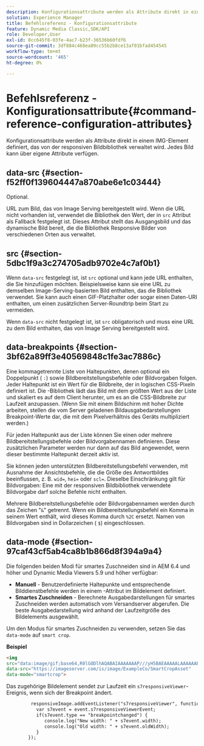 ```yaml
---
description: Konfigurationsattribute werden als Attribute direkt in einem IMG-Element definiert, das von der responsiven Bildbibliothek verwaltet wird. Jedes Bild kann über eigene Attribute verfügen.
solution: Experience Manager
title: Befehlsreferenz - Konfigurationsattribute
feature: Dynamic Media Classic,SDK/API
role: Developer,User
exl-id: 8cc645f8-03fe-4ac7-b23f-36536b60fdf6
source-git-commit: 3df884c468ea89cc55b2b8ce13af01bfad454545
workflow-type: tm+mt
source-wordcount: '465'
ht-degree: 0%

---
```


# Befehlsreferenz - Konfigurationsattribute{#command-reference-configuration-attributes}

Konfigurationsattribute werden als Attribute direkt in einem IMG-Element definiert, das von der responsiven Bildbibliothek verwaltet wird. Jedes Bild kann über eigene Attribute verfügen.

## data-src {#section-f52ff0f139604447a870abe6e1c03444}

Optional.

URL zum Bild, das von Image Serving bereitgestellt wird. Wenn die URL nicht vorhanden ist, verwendet die Bibliothek den Wert, der in `src` Attribut als Fallback festgelegt ist. Dieses Attribut stellt das Ausgangsbild und das dynamische Bild bereit, die die Bibliothek Responsive Bilder von verschiedenen Orten aus verwaltet.
<!--
**Example** 

```
<img data-src="https://s7d9.scene7.com/is/image/Scene7SharedAssets/Backpack_B" data-breakpoints="360,720,940">
```
-->

## src {#section-5dbc1f9a3c274705adb9702e4c7af0b1}

Wenn `data-src` festgelegt ist, ist `src` optional und kann jede URL enthalten, die Sie hinzufügen möchten. Beispielsweise kann sie eine URL zu demselben Image-Serving-basierten Bild enthalten, das die Bibliothek verwendet. Sie kann auch einen GIF-Platzhalter oder sogar einen Daten-URI enthalten, um einen zusätzlichen Server-Roundtrip beim Start zu vermeiden.

Wenn `data-src` nicht festgelegt ist, ist `src` obligatorisch und muss eine URL zu dem Bild enthalten, das von Image Serving bereitgestellt wird.

<!--
**Example**

Using data URI for the `src` attribute and Image Serving URL for the `data-src` attribute:

```
<img src="data:image/gif;base64,R0lGODlhAQABAIAAAAAAAP///yH5BAEAAAAALAAAAAABAAEAAAIBRAA7" data-src="https://s7d9.scene7.com/is/image/Scene7SharedAssets/Backpack_B" data-breakpoints="360,720,940">
```
-->

## data-breakpoints {#section-3bf62a89ff3e40569848c1fe3ac7886c}

Eine kommagetrennte Liste von Haltepunkten, denen optional ein Doppelpunkt ( `:`) sowie Bildbereitstellungsbefehle oder Bildvorgaben folgen. Jeder Haltepunkt ist ein Wert für die Bildbreite, der in logischen CSS-Pixeln definiert ist. Die -Bibliothek lädt das Bild mit dem größten Wert aus der Liste und skaliert es auf dem Client herunter, um es an die CSS-Bildbreite zur Laufzeit anzupassen. (Wenn Sie mit einem Bildschirm mit hoher Dichte arbeiten, stellen die vom Server geladenen Bildausgabedarstellungen Breakpoint-Werte dar, die mit dem Pixelverhältnis des Geräts multipliziert werden.)

Für jeden Haltepunkt aus der Liste können Sie einen oder mehrere Bildbereitstellungsbefehle oder Bildvorgabennamen definieren. Diese zusätzlichen Parameter werden nur dann auf das Bild angewendet, wenn dieser bestimmte Haltepunkt derzeit aktiv ist.

Sie können jeden unterstützten Bildbereitstellungsbefehl verwenden, mit Ausnahme der Ansichtsbefehle, die die Größe des Antwortbildes beeinflussen, z. B. `wid=`, `hei=` oder `scl=`. Dieselbe Einschränkung gilt für Bildvorgaben: Eine mit der responsiven Bildbibliothek verwendete Bildvorgabe darf solche Befehle nicht enthalten.

Mehrere Bildbereitstellungsbefehle oder Bildvorgabennamen werden durch das Zeichen &quot;`&`&quot; getrennt. Wenn ein Bildbereitstellungsbefehl ein Komma in seinem Wert enthält, wird dieses Komma durch `%2C` ersetzt. Namen von Bildvorgaben sind in Dollarzeichen ( `$`) eingeschlossen.

<!--
**Examples**

**Using breakpoints only**

`<img src="https://s7d9.scene7.com/is/image/Scene7SharedAssets/Backpack_B" data-breakpoints="360,720">`

**Using Image Serving commands**

`<img src="https://s7d9.scene7.com/is/image/Scene7SharedAssets/Backpack_B" data-breakpoints="360:op_sharpen=1,720:resMode=sharp2&op_usm=0.9%2C1.0%2C8%2C0">`

**Using Image Presets**

`<img src="https://s7d9.scene7.com/is/image/Scene7SharedAssets/Backpack_B" data-breakpoints="360:$ResponsiveImage_Low$,940:$ResponsiveImage_High$">`

**Using Image Presets & Image Serving commands**

`<img src="https://s7d9.scene7.com/is/image/Scene7SharedAssets/Backpack_B" data-breakpoints="360:qlt=50,940:$ResponsiveImage_High$">`

-->

## data-mode {#section-97caf43cf5ab4ca8b1b866d8f394a9a4}

Die folgenden beiden Modi für smartes Zuschneiden sind in AEM 6.4 und höher und Dynamic Media Viewers 5.9 und höher verfügbar:

* **Manuell** - Benutzerdefinierte Haltepunkte und entsprechende Bilddienstbefehle werden in einem -Attribut im Bildelement definiert.
* **Smartes Zuschneiden** - Berechnete Ausgabedarstellungen für smartes Zuschneiden werden automatisch vom Versandserver abgerufen. Die beste Ausgabedarstellung wird anhand der Laufzeitgröße des Bildelements ausgewählt.

Um den Modus für smartes Zuschneiden zu verwenden, setzen Sie das `data-mode` auf `smart crop`.

**Beispiel**

```html {.line-numbers}
<img 
src="data:image/gif;base64,R0lGODlhAQABAIAAAAAAAP///yH5BAEAAAAALAAAAAABAAEAAAIBRAA7" 
data-src="https://imageserver.com/is/image/ExampleCo/SmartCropAsset" 
data-mode="smartcrop">
```

Das zugehörige Bildelement sendet zur Laufzeit ein `s7responsiveViewer`-Ereignis, wenn sich der Breakpoint ändert.

```html {.line-numbers}
         responsiveImage.addEventListener("s7responsiveViewer", function (event) { 
           var s7event = event.s7responsiveViewerEvent; 
           if(s7event.type == "breakpointchanged") { 
              console.log("New width: " + s7event.width); 
              console.log("Old width: " + s7event.oldWidth); 
           } 
        });
```
